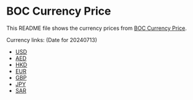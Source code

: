 # BOC Currency Price

This README file shows the currency prices from [BOC Currency Price](https://www.boc.cn/sourcedb/whpj/).

Currency links: (Date for 20240713)

- [USD](https://bocurrencyprice.techina.science/BOC_CURRENCY_PRICE/USD/20240713.json)
- [AED](https://bocurrencyprice.techina.science/BOC_CURRENCY_PRICE/AED/20240713.json)
- [HKD](https://bocurrencyprice.techina.science/BOC_CURRENCY_PRICE/HKD/20240713.json)
- [EUR](https://bocurrencyprice.techina.science/BOC_CURRENCY_PRICE/EUR/20240713.json)
- [GBP](https://bocurrencyprice.techina.science/BOC_CURRENCY_PRICE/GBP/20240713.json)
- [JPY](https://bocurrencyprice.techina.science/BOC_CURRENCY_PRICE/JPY/20240713.json)
- [SAR](https://bocurrencyprice.techina.science/BOC_CURRENCY_PRICE/SAR/20240713.json)
